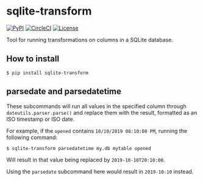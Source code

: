 # sqlite-transform

[![PyPI](https://img.shields.io/pypi/v/sqlite-transform.svg)](https://pypi.org/project/sqlite-transform/)
[![CircleCI](https://circleci.com/gh/simonw/sqlite-transform.svg?style=svg)](https://circleci.com/gh/simonw/sqlite-transform)
[![License](https://img.shields.io/badge/license-Apache%202.0-blue.svg)](https://github.com/dogsheep/sqlite-transform/blob/master/LICENSE)

Tool for running transformations on columns in a SQLite database.

## How to install

    $ pip install sqlite-transform

## parsedate and parsedatetime

These subcommands will run all values in the specified column through `dateutils.parser.parse()` and replace them with the result, formatted as an ISO timestamp or ISO date.

For example, if the `opened` contains `10/10/2019 08:10:00 PM`, running the following command:

    $ sqlite-transform parsedatetime my.db mytable opened

Will result in that value being replaced by `2019-10-10T20:10:00`.

Using the `parsedate` subcommand here would result in `2019-10-10` instead.
